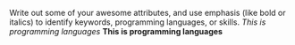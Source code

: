 Write out some of your awesome attributes, and use emphasis (like bold or italics) to identify keywords, programming languages, or skills. 
*This is programming languages*
**This is programming languages**
